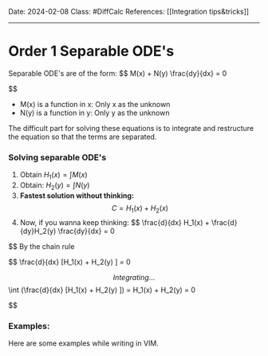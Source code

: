 Date: 2024-02-08
Class: #DiffCalc 
References: [[Integration tips&tricks]]

---

# Order 1 Separable ODE's
Separable ODE's are of the form: 
$$
M(x) + N(y) \frac{dy}{dx} = 0

$$
+ M(x) is a function in x: Only x as the unknown
+ N(y) is a function in y: Only y as the unknown

The difficult part for solving these equations is to integrate and restructure the equation so that the terms are separated. 


### Solving separable ODE's

1. Obtain $H_1(x) = \int M(x)$
2. Obtain:  $H_2(y) = \int N(y)$
3. **Fastest solution without thinking:** 
$$
C = H_1(x) + H_2(x)
$$
4. Now, if you wanna keep thinking: 
$$
\frac{d}{dx} H_1(x) + \frac{d}{dy}H_2(y) \frac{dy}{dx} = 0

$$
By the chain rule

$$
\frac{d}{dx} [H_1(x) + H_2(y) ] = 0

$$
Integrating...
$$
\int (\frac{d}{dx} [H_1(x) + H_2(y) ]) = H_1(x) + H_2(y) = 0

$$
### Examples: 
Here are some examples while writing in VIM. 